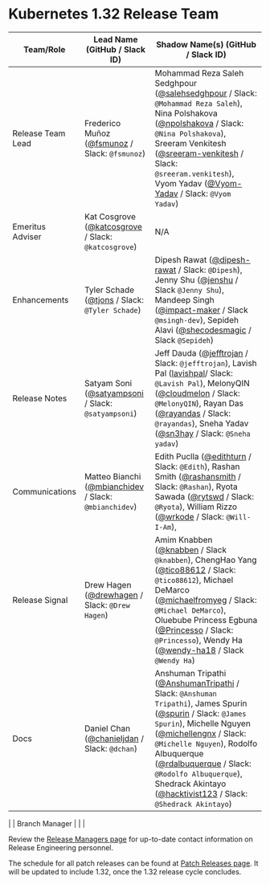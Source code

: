 # Kubernetes 1.32 Release Team

| **Team/Role**     | **Lead Name** (**GitHub / Slack ID**)                                                  | **Shadow Name(s) (GitHub / Slack ID)**                                                                                                                                                                                                                                                                                                                                                                             |
|-------------------|----------------------------------------------------------------------------------------|--------------------------------------------------------------------------------------------------------------------------------------------------------------------------------------------------------------------------------------------------------------------------------------------------------------------------------------------------------------------------------------------------------------------|
| Release Team Lead | Frederico Muñoz ([@fsmunoz](https://github.com/fsmunoz) / Slack: `@fsmunoz`)           | Mohammad Reza Saleh Sedghpour ([@salehsedghpour](https://github.com/salehsedghpour) / Slack: `@Mohammad Reza Saleh`), Nina Polshakova ([@npolshakova](https://github.com/npolshakova) / Slack: `@Nina Polshakova`), Sreeram Venkitesh ([@sreeram-venkitesh](https://github.com/sreeram-venkitesh) / Slack: `@sreeram.venkitesh`), Vyom Yadav ([@Vyom-Yadav](https://github.com/Vyom-Yadav) / Slack: `@Vyom Yadav`) |
| Emeritus Adviser  | Kat Cosgrove ([@katcosgrove](https://github.com/katcosgrove) / Slack: `@katcosgrove`)  | N/A                                                                                                                                                                                                                                                                                                                                                                                                                |
| Enhancements      | Tyler Schade ([@tjons](https://github.com/tjons) / Slack: `@Tyler Schade`)             | Dipesh Rawat ([@dipesh-rawat](https://github.com/dipesh-rawat) / Slack: `@Dipesh`), Jenny Shu ([@jenshu](https://github.com/jenshu) / Slack `@Jenny Shu`), Mandeep Singh ([@impact-maker](https://github.com/impact-maker) / Slack `@msingh-dev`), Sepideh Alavi ([@shecodesmagic](https://github.com/shecodesmagic) / Slack `@Sepideh`) |
| Release Notes     | Satyam Soni ([@satyampsoni](https://github.com/satyampsoni) / Slack: `@satyampsoni`)   | Jeff Dauda ([@jefftrojan](https://github.com/jefftrojan) / Slack: `@jefftrojan`), Lavish Pal ([lavishpal](https://github.com/lavishpal)/ Slack: `@Lavish Pal`), MelonyQIN ([@cloudmelon](https://github.com/cloudmelon) / Slack: `@MelonyQIN`), Rayan Das ([@rayandas](https://github.com/rayandas) / Slack: `@rayandas`), Sneha Yadav ([@sn3hay](https://github.com/sn3hay) / Slack: `@Sneha yadav`)                                                                                                                                                                                                                                                                                                                                                                                                           |
| Communications    | Matteo Bianchi ([@mbianchidev](https://github.com/mbianchidev) / Slack: `@mbianchidev`) |     Edith Puclla ([@edithturn](https://github.com/edithturn) / Slack: `@Edith`), Rashan Smith ([@rashansmith](https://github.com/rashansmith) / Slack: `@Rashan`), Ryota Sawada ([@rytswd](https://github.com/rytswd) / Slack: `@Ryota`), William Rizzo ([@wrkode](https://github.com/wrkode) / Slack: `@Will-I-Am`),                                                                                                                                                                                                                                                                                                                                                                                                                |
| Release Signal    | Drew Hagen ([@drewhagen](https://github.com/drewhagen) / Slack: `@Drew Hagen`) | Amim Knabben ([@knabben](https://github.com/knabben) / Slack `@knabben`), ChengHao Yang ([@tico88612](tico88612) / Slack: `@tico88612`), Michael DeMarco ([@michaelfromyeg](https://github.com/michaelfromyeg) / Slack: `@Michael DeMarco`), Oluebube Princess Egbuna ([@Princesso](https://github.com/Princesso) / Slack: `@Princesso`), Wendy Ha ([@wendy-ha18](https://github.com/wendy-ha18) / Slack `@Wendy Ha`) |
| Docs              | Daniel Chan ([@chanieljdan](https://github.com/chanieljdan) / Slack: `@dchan`)         | Anshuman Tripathi ([@AnshumanTripathi](https://github.com/AnshumanTripathi) / Slack: `@Anshuman Tripathi`), James Spurin ([@spurin](https://github.com/spurin) / Slack: `@James Spurin`), Michelle Nguyen ([@michellengnx](https://github.com/michellengnx) / Slack: `@Michelle Nguyen`), Rodolfo Albuquerque ([@rdalbuquerque](https://github.com/rdalbuquerque) / Slack: `@Rodolfo Albuquerque`), Shedrack Akintayo ([@hacktivist123](https://github.com/hacktivist123) / Slack: `@Shedrack Akintayo`)
 |
| Branch Manager    |                                                                                        |                                                                                                                                                                                                                                                                                                                                                                                                                    |

Review the [Release Managers page](https://github.com/kubernetes/website/blob/main/content/en/releases/release-managers.md) for up-to-date contact information on Release Engineering personnel.

The schedule for all patch releases can be found at [Patch Releases page](https://github.com/kubernetes/website/blob/main/content/en/releases/patch-releases.md). It will be updated to include 1.32, once the 1.32 release cycle concludes.
